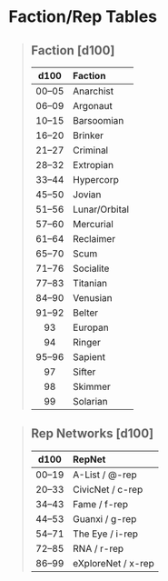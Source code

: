 # Faction/Rep Tables

<blockquote class="table">

## Faction \[d100\]

<div class="tnw1">

| d100  | Faction       |
| :---: | :------------ |
| 00–05 | Anarchist     |
| 06–09 | Argonaut      |
| 10–15 | Barsoomian    |
| 16–20 | Brinker       |
| 21–27 | Criminal      |
| 28–32 | Extropian     |
| 33–44 | Hypercorp     |
| 45–50 | Jovian        |
| 51–56 | Lunar/Orbital |
| 57–60 | Mercurial     |
| 61–64 | Reclaimer     |
| 65–70 | Scum          |
| 71–76 | Socialite     |
| 77–83 | Titanian      |
| 84–90 | Venusian      |
| 91–92 | Belter        |
|  93   | Europan       |
|  94   | Ringer        |
| 95–96 | Sapient       |
|  97   | Sifter        |
|  98   | Skimmer       |
|  99   | Solarian      |

</div>
</blockquote>

<blockquote class="table">

## Rep Networks \[d100\]

<div class="tnw1">

| d100  | RepNet             |
| :---: | :----------------- |
| 00–19 | A-List / @-rep     |
| 20–33 | CivicNet / c-rep   |
| 34–43 | Fame / f-rep       |
| 44–53 | Guanxi / g-rep     |
| 54–71 | The Eye / i-rep    |
| 72–85 | RNA / r-rep        |
| 86–99 | eXploreNet / x-rep |

</div>
</blockquote>
